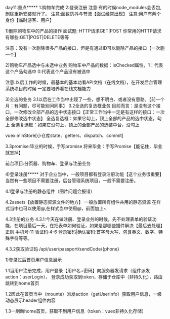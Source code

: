 day11:重点*****
1:购物车完成
2:登录注册
注意:有的时候node_modules会丢包,删除重新安装就行了。
注意:函数防抖与节流【面试经常出现】
注意:用户有两个身份【临时游客、用户】





1)删除购物车中的产品的操作
面试题:
HTTP请求GET|POST
你常用的HTTP请求有哪些:GET|POST|DELETE等等

注意：没有一次删除很多产品的接口，但是有通过ID可以删除产品的接口【一次删一个】





2)购物车产品选中与未选中业务
购物车中产品的数据：isChecked属性，1：代表这个产品勾选中   0:代表这个产品没有被选中

注意:以后工作的时候，最基本的基本功看API文档（在线文档），在开发后台管理系统项目的时候
一定要培养看在线文档能力






3)全选的业务
3.1以后在工作当中出现了一些，想不明白、或者没有思路。【前一个月：有问题，尽可能别问同事】
3.2全选的复选框业务
目前而言：是没有这个接口，一次修改全部产品的选中状态接口【正常工作当中一定是有这样的接口：一次全部修改选中状态】
全选复选框：如果它勾上，顶上全部的产品的选中状态，勾上
全选复选框：如果它没勾上，顶上的全部产品的选装中台，没勾上


vuex:minStore[小仓库state、getters、dispatch、commit]


3.3promise:毕业的时候，手写promise
将来毕业：手写Promise【能记住，毕业就忘掉】









前台项目:分页器、购物车、登录与注册业务

4)登录注册*****
对于企业当中，一般项目都有登录注册功能【这个业务很重要】
当然有一些项目不需要注册，后台管理系统项目，一般不需要注册。

4.1登录与注册的静态组件（图片问题会报错）

4.2assets【放置静态资源文件的地方】
一般放置所有组件共用的静态资源
在样式当中也可以使用@,在样式当中使用@，前面加上~



4.3注册的业务
4.3.1:今天在做注册、登录业务的时候，先不处理表单的验证功能，在项目最后一天，在把表单如何验证，如果是那哪些插件解决【最后去处理】
正则
手机号:11
验证码:4-6
登录密码|确认密码:首字母大写、包含英文、数字、特殊字符等等。

4.3.2获取验证码
/api/user/passport/sendCode/{phone} 


1)登录过后首页用户信息展示

1.1当用户注册完成，用户登录【用户名+密码】向服务器发请求（组件派发action：userLogin），
登录成功获取到token，存储于仓库中（非持久化），路由跳转到home首页

1.2因此在首页当中（mounte）派发action（getUserInfo）获取用户信息，一级动态展示header组件内容

1.3一刷新home首页，获取不到用户信息（token：vuex非持久化存储）
